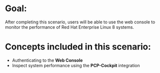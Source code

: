 # Goal:
After completing this scenario, users will be able to use the web console to monitor the performance of Red Hat Enterprise Linux 8 systems.

# Concepts included in this scenario:
* Authenticating to the **Web Console**
* Inspect system performance using the **PCP-Cockpit** integration

